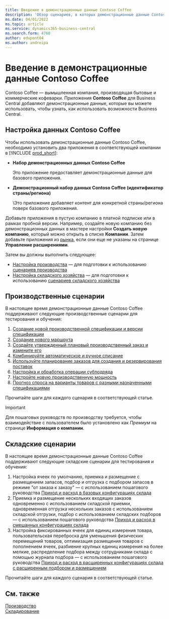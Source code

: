 ```yaml
---
title: Введение в демонстрационные данные Contoso Coffee
description: 'Обзор сценариев, в которых демонстрационные данные Contoso Coffee могут помочь вам узнать, как использовать возможности Business Central.'
ms.date: 04/01/2022
ms.topic: article
ms.service: dynamics365-business-central
ms.search.form: 4760
author: edupont04
ms.author: andreipa
---
```


# Введение в демонстрационные данные Contoso Coffee

Contoso Coffee — вымышленная компания, производящая бытовые и коммерческие кофеварки. Приложения **Contoso Coffee** для Business Central добавляют демонстрационные данные, которые вы можете использовать, чтобы узнать, как использовать возможности Business Central.  


## Настройка данных Contoso Coffee

Чтобы использовать демонстрационные данные Contoso Coffee, необходимо установить два приложения в соответствующей компании в [!INCLUDE [prod_short](../includes/prod_short.md)]:  

- **Набор демонстрационных данных Contoso Coffee**  

    Это приложение предоставляет демонстрационные данные для базового приложения.  
- **Демонстрационный набор данных Contoso Coffee (идентификатор страны/региона)**  

    \Это приложение добавляет контент для конкретной страны/региона поверх базового приложения.

Добавьте приложения в пустую компанию в платной подписке или в рамках пробной версии. Например, создайте новую компанию без демонстрационных данных в мастере настройки **Создать новую компанию**, который можно открыть в списке **Компании**. Затем добавьте приложения из [рынка](../ui-extensions-install-uninstall.md#install), если они еще не указаны на странице **Управление расширениями**.  

Затем вы должны выполнить следующее:
 - [Настройка производства](manufacturing/contoso-coffee-manufacturing-intro.md) — для подготовки к использованию [сценариев производства](#manufacturing-scenarios)
 - [Настройка складского хозяйства](warehousing/contoso-coffee-warehousing-intro.md) — для подготовки к использованию [сценариев складского хозяйства](#warehousing-scenarios)

## Производственные сценарии

В настоящее время демонстрационные данные Contoso Coffee поддерживают следующие производственные сценарии для тестирования и обучения:

1. [Создание новой производственной спецификации и версии спецификации](manufacturing/create-new-production-bom-version.md)  
2. [Создание нового маршрута](manufacturing/create-new-routing.md)  
3. [Создайте утвержденный плановый производственный заказ и измените его](manufacturing/create-firm-planned-production-order-change.md)  
4. [Комбинируйте автоматическое и ручное списание](manufacturing/combine-automatic-manual-flushing.md)  
5. [Используйте планирование заказов для создания и резервирования поставок](manufacturing/order-planning-create-reserve-supply.md)  
6. [Настройка и обработка операции субподряда](manufacturing/set-up-process-subcontracting-operation.md)  
7. [Настройте новую производственную мощность](manufacturing/set-up-new-capacity.md)  
8. [Прогноз спроса на варианты товаров с разными назначенными спецификациями](manufacturing/variants.md)  

Прочитайте шаги для каждого сценария в соответствующей статье.  

> [!IMPORTANT]
> Для пошаговых руководств по производству требуется, чтобы взаимодействие с пользователем было установлено как *Премиум* на странице **Информация о компании**.

## Складские сценарии

В настоящее время демонстрационные данные Contoso Coffee поддерживают следующие складские сценарии для тестирования и обучения:

1.  Настройка ячеек по умолчанию, приемка и размещение с размещением запасов, подбор и отгрузка с подбором запасов в режиме "от заказа к заказу" — с использованием пошагового руководства [Приход и расход в базовых конфигурациях склада](warehousing/warehouse-basic-flow-putaway-pick.md)
2.  Приемка и размещение нескольких входящих заказов одновременно с использованием складской приемки, одновременная отгрузка нескольких заказов с использованием складской отгрузки, подбор с использованием складских подборов — с использованием пошагового руководства [Приход и расход в смешанных конфигурациях склада](warehousing/warehouse-mixed-flow-receive-pick-ship.md)
3.  Настройка фиксированных ячеек для единиц измерения товара, пользовательская переброска для уменьшения физических перемещений товаров, оптимизация размещения товаров с пополнением ячеек, разбиение крупных единиц измерения на более мелкие, распределение подбора между сотрудниками склада с помощью журнала подбора — с использованием пошагового руководства [Приход и расход в расширенных конфигурациях склада с расширенным подбором и размещением](warehousing/warehouse-directed-flow.md)

Прочитайте шаги для каждого сценария в соответствующей статье.
   
## См. также

[Производство](../production-manage-manufacturing.md)  
[Складирование](../warehouse-manage-warehouse.md)  

